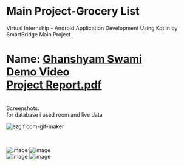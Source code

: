 Main Project-Grocery List
==================================
Virtual Internship - Android Application Development Using Kotlin by SmartBridge
Main Project

Name: [Ghanshyam Swami](https://github.com/Ghanshyam112)<br/>
[Demo Video](https://youtu.be/escaTzuAYOI)<br/>
[Project Report.pdf](https://github.com/smartinternz02/SPSGP-79859-Virtual-Internship---Android-Application-Development-Using-Kotlin/files/9637970/Guided.Project.pdf)
==================================
<br/>
Screenshots:
<br/>
for database i used room and live data
<br/>

![ezgif com-gif-maker](https://user-images.githubusercontent.com/99789528/192080845-5db5ae5f-4763-488f-868b-37a260d8fbb5.gif)

<br/>

![image](https://user-images.githubusercontent.com/99789528/191167951-8c3932e9-8cd3-44df-ab41-b805534e65d7.png)
![image](https://user-images.githubusercontent.com/99789528/191168331-58695869-3832-45b3-aa18-6bfe446d386c.png)<br/>
![image](https://user-images.githubusercontent.com/99789528/191168836-e7b58641-605c-44d9-977a-c06419749329.png)
![image](https://user-images.githubusercontent.com/99789528/191168903-6591a44b-8f7d-44a4-868f-159cbb05a98e.png)



